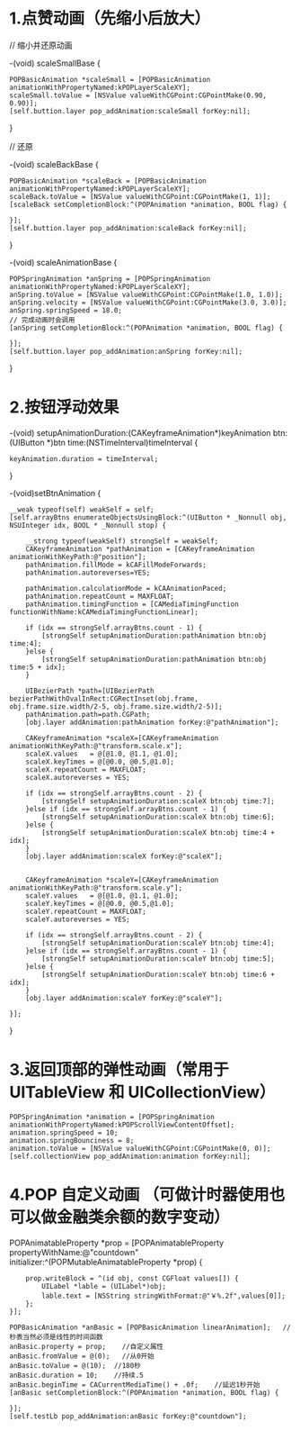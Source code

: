 
# 1.点赞动画（先缩小后放大）

// 缩小并还原动画

-(void) scaleSmallBase {

    POPBasicAnimation *scaleSmall = [POPBasicAnimation animationWithPropertyNamed:kPOPLayerScaleXY];
    scaleSmall.toValue = [NSValue valueWithCGPoint:CGPointMake(0.90, 0.90)];
    [self.buttion.layer pop_addAnimation:scaleSmall forKey:nil];
}

// 还原

-(void) scaleBackBase {

    POPBasicAnimation *scaleBack = [POPBasicAnimation animationWithPropertyNamed:kPOPLayerScaleXY];
    scaleBack.toValue = [NSValue valueWithCGPoint:CGPointMake(1, 1)];
    [scaleBack setCompletionBlock:^(POPAnimation *animation, BOOL flag) {
        
    }];
    [self.buttion.layer pop_addAnimation:scaleBack forKey:nil];
}

-(void) scaleAnimationBase {

    POPSpringAnimation *anSpring = [POPSpringAnimation animationWithPropertyNamed:kPOPLayerScaleXY];
    anSpring.toValue = [NSValue valueWithCGPoint:CGPointMake(1.0, 1.0)];
    anSpring.velocity = [NSValue valueWithCGPoint:CGPointMake(3.0, 3.0)];
    anSpring.springSpeed = 18.0;
    // 完成动画时会调用
    [anSpring setCompletionBlock:^(POPAnimation *animation, BOOL flag) {
        
    }];
    [self.buttion.layer pop_addAnimation:anSpring forKey:nil];

}

# 2.按钮浮动效果

-(void) setupAnimationDuration:(CAKeyframeAnimation*)keyAnimation btn:(UIButton *)btn time:(NSTimeInterval)timeInterval {

    keyAnimation.duration = timeInterval;
}

-(void)setBtnAnimation {

    __weak typeof(self) weakSelf = self;
    [self.arrayBtns enumerateObjectsUsingBlock:^(UIButton * _Nonnull obj, NSUInteger idx, BOOL * _Nonnull stop) {
        
        __strong typeof(weakSelf) strongSelf = weakSelf;
        CAKeyframeAnimation *pathAnimation = [CAKeyframeAnimation animationWithKeyPath:@"position"];
        pathAnimation.fillMode = kCAFillModeForwards;
        pathAnimation.autoreverses=YES;
        
        pathAnimation.calculationMode = kCAAnimationPaced;
        pathAnimation.repeatCount = MAXFLOAT;
        pathAnimation.timingFunction = [CAMediaTimingFunction functionWithName:kCAMediaTimingFunctionLinear];
        
        if (idx == strongSelf.arrayBtns.count - 1) {
            [strongSelf setupAnimationDuration:pathAnimation btn:obj time:4];
        }else {
            [strongSelf setupAnimationDuration:pathAnimation btn:obj time:5 + idx];
        }
        
        UIBezierPath *path=[UIBezierPath bezierPathWithOvalInRect:CGRectInset(obj.frame, obj.frame.size.width/2-5, obj.frame.size.width/2-5)];
        pathAnimation.path=path.CGPath;
        [obj.layer addAnimation:pathAnimation forKey:@"pathAnimation"];
        
        CAKeyframeAnimation *scaleX=[CAKeyframeAnimation animationWithKeyPath:@"transform.scale.x"];
        scaleX.values   = @[@1.0, @1.1, @1.0];
        scaleX.keyTimes = @[@0.0, @0.5,@1.0];
        scaleX.repeatCount = MAXFLOAT;
        scaleX.autoreverses = YES;
        
        if (idx == strongSelf.arrayBtns.count - 2) {
            [strongSelf setupAnimationDuration:scaleX btn:obj time:7];
        }else if (idx == strongSelf.arrayBtns.count - 1) {
            [strongSelf setupAnimationDuration:scaleX btn:obj time:6];
        }else {
            [strongSelf setupAnimationDuration:scaleX btn:obj time:4 + idx];
        }
        [obj.layer addAnimation:scaleX forKey:@"scaleX"];
        
        
        CAKeyframeAnimation *scaleY=[CAKeyframeAnimation animationWithKeyPath:@"transform.scale.y"];
        scaleY.values   = @[@1.0, @1.1, @1.0];
        scaleY.keyTimes = @[@0.0, @0.5,@1.0];
        scaleY.repeatCount = MAXFLOAT;
        scaleY.autoreverses = YES;
        
        if (idx == strongSelf.arrayBtns.count - 2) {
            [strongSelf setupAnimationDuration:scaleY btn:obj time:4];
        }else if (idx == strongSelf.arrayBtns.count - 1) {
            [strongSelf setupAnimationDuration:scaleY btn:obj time:5];
        }else {
            [strongSelf setupAnimationDuration:scaleY btn:obj time:6 + idx];
        }
        [obj.layer addAnimation:scaleY forKey:@"scaleY"];

    }];
}

# 3.返回顶部的弹性动画（常用于UITableView 和 UICollectionView）

    POPSpringAnimation *animation = [POPSpringAnimation animationWithPropertyNamed:kPOPScrollViewContentOffset];
    animation.springSpeed = 10;
    animation.springBounciness = 8;
    animation.toValue = [NSValue valueWithCGPoint:CGPointMake(0, 0)];
    [self.collectionView pop_addAnimation:animation forKey:nil];
    
# 4.POP 自定义动画 （可做计时器使用也可以做金融类余额的数字变动）

 POPAnimatableProperty *prop = [POPAnimatableProperty propertyWithName:@"countdown" initializer:^(POPMutableAnimatableProperty *prop) {
 
        prop.writeBlock = ^(id obj, const CGFloat values[]) {
            UILabel *lable = (UILabel*)obj;
            lable.text = [NSString stringWithFormat:@"￥%.2f",values[0]];
        };
    }];
    
    POPBasicAnimation *anBasic = [POPBasicAnimation linearAnimation];   //秒表当然必须是线性的时间函数
    anBasic.property = prop;    //自定义属性
    anBasic.fromValue = @(0);   //从0开始
    anBasic.toValue = @(10);  //180秒
    anBasic.duration = 10;    //持续.5
    anBasic.beginTime = CACurrentMediaTime() + .0f;    //延迟1秒开始
    [anBasic setCompletionBlock:^(POPAnimation *animation, BOOL flag) {
        
    }];
    [self.testLb pop_addAnimation:anBasic forKey:@"countdown"];

    
    
